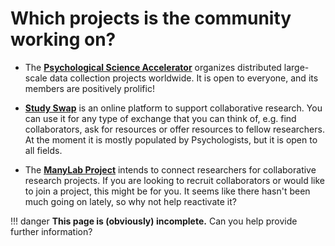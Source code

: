 # Which projects is the community working on?

* The [**Psychological Science Accelerator**](https://psysciacc.org/) organizes distributed large-scale data collection projects worldwide. It is open to everyone, and its members are positively prolific!

* [**Study Swap**](https://osf.io/9aj5g/) is an online platform to support collaborative research. You can use it for any type of exchange that you can think of, e.g. find collaborators, ask for resources or offer resources to fellow researchers. At the moment it is mostly populated by Psychologists, but it is open to all fields.

* The [**ManyLab Project**](https://osf.io/89vqh/) intends to connect researchers for collaborative research projects. If you are looking to recruit collaborators or would like to join a project, this might be for you. It seems like there hasn't been much going on lately, so why not help reactivate it? 

!!! danger
    **This page is (obviously) incomplete.** Can you help provide further information?
